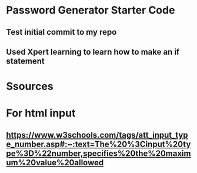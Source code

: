 # Password Generator Starter Code

## Test initial commit to my repo

## Used Xpert learning to learn how to make an if statement 






# Ssources 


# For html input
## https://www.w3schools.com/tags/att_input_type_number.asp#:~:text=The%20%3Cinput%20type%3D%22number,specifies%20the%20maximum%20value%20allowed 